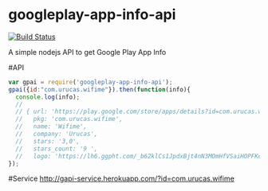 # googleplay-app-info-api
[![Build Status](https://travis-ci.org/Urucas/googleplay-app-info-api.svg)](https://travis-ci.org/Urucas/googleplay-app-info-api)

A simple nodejs API to get Google Play App Info

#API
```javascript
var gpai = require('googleplay-app-info-api');
gpai({id:"com.urucas.wifime"}).then(function(info){
  console.log(info);
  // 
  // { url: 'https://play.google.com/store/apps/details?id=com.urucas.wifime',
  //   pkg: 'com.urucas.wifime',
  //   name: 'Wifime',
  //   company: 'Urucas',
  //   stars: '3,0',
  //   stars_count: '9 ',
  //   logo: 'https://lh6.ggpht.com/_b62klCs1JpdxBjt4nN3MOmHfVSaiHOPFKqVdB9Efgybe1FarmZn9Q92qLDdxGMjOg=w300' }
});
```

#Service
http://gapi-service.herokuapp.com/?id=com.urucas.wifime

